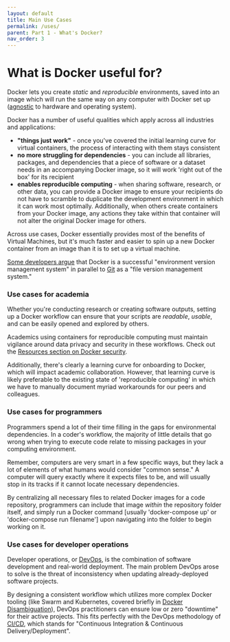 ```yaml
---
layout: default
title: Main Use Cases
permalink: /uses/
parent: Part 1 - What's Docker?
nav_order: 3
---
```


# What is Docker useful for?

Docker lets you create *static* and *reproducible* environments, saved into an image which will run the same way on any computer with Docker set up ([agnostic](https://www.techopedia.com/definition/31685/hardware-agnostic) to hardware and operating system).

Docker has a number of useful qualities which apply across all industries and applications:

* **"things just work"** - once you've covered the initial learning curve for virtual containers, the process of interacting with them stays consistent
* **no more struggling for dependencies** - you can include all libraries, packages, and dependencies that a piece of software or a dataset needs in an accompanying Docker image, so it will work 'right out of the box' for its recipient
* **enables reproducible computing** - when sharing software, research, or other data, you can provide a Docker image to ensure your recipients do not have to scramble to duplicate the development environment in which it can work most optimally. Additionally, when others create containers from your Docker image, any actions they take within that container will not alter the original Docker image for others.

Across use cases, Docker essentially provides most of the benefits of Virtual Machines, but it's much faster and easier to spin up a new Docker container from an image than it is to set up a virtual machine. 

[Some developers argue](https://countable-ops-manual.readthedocs.io/devops/WHY_DOCKER.html#think-git-for-dev-environments) that Docker is a successful "environment version management system" in parallel to [Git](https://ubc-library-rc.github.io/intro-git/) as a "file version management system."
<br/>

### Use cases for academia

Whether you're conducting research or creating software outputs, setting up a Docker workflow can ensure that your scripts are *readable*, *usable*, and can be easily opened and explored by others.

Academics using containers for reproducible computing must maintain vigilance around data privacy and security in these workflows. Check out the [Resources section on Docker security](https://ubc-library-rc.github.io/intro-docker/resources/#docker-security).

Additionally, there's clearly a learning curve for onboarding to Docker, which will impact academic collaboration. However, that learning curve is likely preferable to the existing state of 'reproducible computing' in which we have to manually document myriad workarounds for our peers and colleagues.
<br/>

### Use cases for programmers

Programmers spend a lot of their time filling in the gaps for environmental dependencies. In a coder's workflow, the majority of little details that go wrong when trying to execute code relate to missing packages in your computing environment.

Remember, computers are very smart in a few specific ways, but they lack a lot of elements of what humans would consider "common sense." A computer will query exactly where it expects files to be, and will usually stop in its tracks if it cannot locate necessary dependencies.

By centralizing all necessary files to related Docker images for a code repository, programmers can include that image *within* the repository folder itself, and simply run a Docker command [usually 'docker-compose up' or 'docker-compose run filename'] upon navigating into the folder to begin working on it.
<br/>

### Use cases for developer operations

Developer operations, or [DevOps](https://resources.collab.net/devops-101/what-is-devops), is the combination of software development and real-world deployment. The main problem DevOps arose to solve is the threat of inconsistency when updating already-deployed software projects.

By designing a consistent workflow which utilizes more complex Docker tooling (like Swarm and Kubernetes, covered briefly in [Docker Disambiguation](disambiguation.md)), DevOps practitioners can ensure low or zero "downtime" for their active projects. This fits perfectly with the DevOps methodology of [CI/CD](https://www.atlassian.com/continuous-delivery/principles/continuous-integration-vs-delivery-vs-deployment), which stands for "Continuous Integration & Continuous Delivery/Deployment".
<br/>



